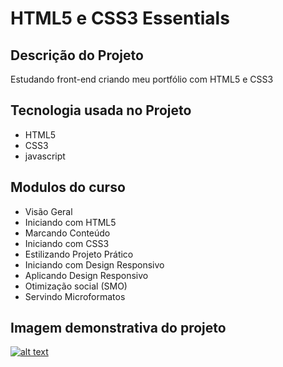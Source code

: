 # HTML5 e CSS3 Essentials

## Descrição do Projeto
<p>Estudando front-end criando meu portfólio com HTML5 e CSS3</p>

## Tecnologia usada no Projeto
<ul>
  <li>HTML5</li>
  <li>CSS3</li>
  <li>javascript</li>
</ul>

## Modulos do curso 
<ul>
  <li>Visão Geral</li>
  <li>Iniciando com HTML5</li>
  <li>Marcando Conteúdo</li>
  <li>Iniciando com CSS3</li>
  <li>Estilizando Projeto Prático</li>
  <li>Iniciando com Design Responsivo</li>
  <li>Aplicando Design Responsivo</li>
  <li>Otimização social (SMO)</li>
  <li>Servindo Microformatos</li>
</ul>

## Imagem demonstrativa do projeto 
<a href="http://projetopratico01.tk" target="_blank">![alt text](http://projetopratico01.tk/screencapture.png)</a>
